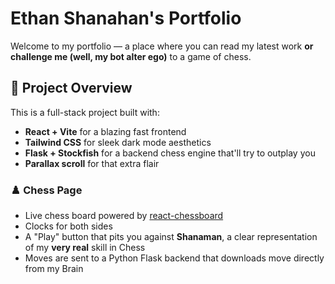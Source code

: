 # Ethan Shanahan's Portfolio

Welcome to my portfolio — a place where you can read my latest work **or challenge me (well, my bot alter ego)** to a game of chess.

## 🚀 Project Overview

This is a full-stack project built with:
- **React + Vite** for a blazing fast frontend
- **Tailwind CSS** for sleek dark mode aesthetics
- **Flask + Stockfish** for a backend chess engine that'll try to outplay you
- **Parallax scroll** for that extra flair

### ♟️ Chess Page
- Live chess board powered by [react-chessboard](https://www.npmjs.com/package/react-chessboard)
- Clocks for both sides
- A "Play" button that pits you against **Shanaman**, a clear representation of my **very real** skill in Chess
- Moves are sent to a Python Flask backend that downloads move directly from my Brain
